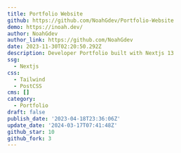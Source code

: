 ```yaml
---
title: Portfolio Website
github: https://github.com/NoahGdev/Portfolio-Website
demo: https://inoah.dev/
author: NoahGdev
author_link: https://github.com/NoahGdev
date: 2023-11-30T02:20:50.292Z
description: Developer Portfolio built with Nextjs 13
ssg:
  - Nextjs
css:
  - Tailwind
  - PostCSS
cms: []
category:
  - Portfolio
draft: false
publish_date: '2023-04-18T23:36:06Z'
update_date: '2024-03-17T07:41:48Z'
github_star: 10
github_fork: 3
---
```

